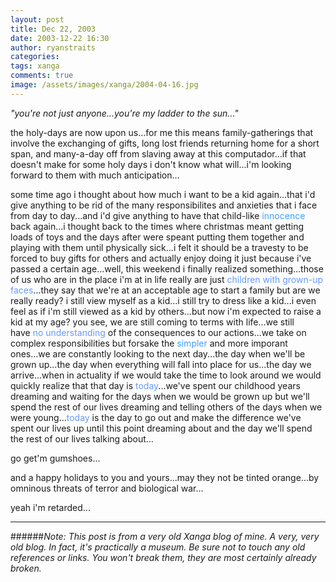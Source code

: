 ```yaml
---
layout: post
title: Dec 22, 2003
date: 2003-12-22 16:30
author: ryanstraits
categories:
tags: xanga
comments: true
image: /assets/images/xanga/2004-04-16.jpg
---
```

<em>"you're not just anyone...you're my ladder to the sun..."</em>

<!-- break -->

the holy-days are now upon us...for me this means family-gatherings that involve the exchanging of gifts, long lost friends returning home for a short span, and many-a-day off from slaving away at this computador...if that doesn't make for some holy days i don't know what will...i'm looking forward to them with much anticipation...

some time ago i thought about how much i want to be a kid again...that i'd give anything to be rid of the many responsibilites and anxieties that i face from day to day...and i'd give anything to have that child-like <span style="color:#409fff;">innocence</span> back again...i thought back to the times where christmas meant getting loads of toys and the days after were speant putting them together and playing with them until physically sick...i felt it should be a travesty to be forced to buy gifts for others and actually enjoy doing it just because i've passed a certain age...well, this weekend i finally realized something...those of us who are in the place i'm at in life really are just <span style="color:#6699ff;">children with grown-up faces</span>...they say that we're at an acceptable age to start a family but are we really ready? i still view myself as a kid...i still try to dress like a kid...i even feel as if i'm still viewed as a kid by others...but now i'm expected to raise a kid at my age? you see, we are still coming to terms with life...we still have <span style="color:#6699ff;">no understanding</span> of the consequences to our actions...we take on complex responsibilities but forsake the <span style="color:#80bfff;"><span style="color:#409fff;">simpler</span> </span>and more imporant ones...we are constantly looking to the next day...the day when we'll be grown up...the day when everything will fall into place for us...the day we arrive...when in actuality if we would take the time to look around we would quickly realize that that day is <span style="color:#6699ff;">today</span>...we've spent our childhood years dreaming and waiting for the days when we would be grown up but we'll spend the rest of our lives dreaming and telling others of the days when we were young...<span style="color:#6699ff;">today</span> is the day to go out and make the difference we've spent our lives up until this point dreaming about and the day we'll spend the rest of our lives talking about...

go get'm gumshoes...

and a happy holidays to you and yours...may they not be tinted orange...by omninous threats of terror and biological war...

yeah i'm retarded...

---

######*Note: This post is from a very old Xanga blog of mine. A very, very old blog. In fact, it's practically a museum. Be sure not to touch any old references or links. You won't break them, they are most certainly already broken.*